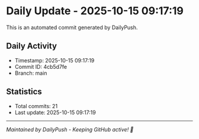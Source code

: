# Daily Update - 2025-10-15 09:17:19

This is an automated commit generated by DailyPush.

## Daily Activity
- Timestamp: 2025-10-15 09:17:19
- Commit ID: 4cb5d7fe
- Branch: main

## Statistics
- Total commits: 21
- Last update: 2025-10-15 09:17:19

---
*Maintained by DailyPush - Keeping GitHub active! 🚀*
